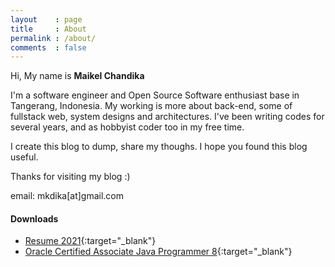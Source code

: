 ```yaml
---
layout    : page
title     : About
permalink : /about/
comments  : false
---
```

Hi, My name is **Maikel Chandika**

I'm a software engineer and Open Source Software enthusiast base in Tangerang, Indonesia. My working is more about back-end, some of fullstack web, system designs and architectures. I've been writing codes for several years, and as hobbyist coder too in my free time.

I create this blog to dump, share my thoughs. I hope you found this blog useful.

Thanks for visiting my blog :)

email: mkdika[at]gmail.com

#### Downloads

- [Resume 2021](https://tinyurl.com/mkdika-resume){:target="_blank"}
- [Oracle Certified Associate Java Programmer 8](https://www.youracclaim.com/badges/abf45dc5-3312-423e-b12f-2e414c3f2e42/public_url){:target="_blank"}
